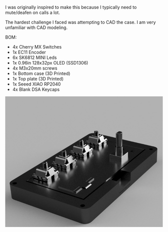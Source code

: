 I was originally inspired to make this because I typically need to mute/deafen on calls a lot.

The hardest challenge I faced was attempting to CAD the case. I am very unfamiliar with CAD modeling.

BOM:
- 4x Cherry MX Switches
- 1x EC11 Encoder
- 6x SK6812 MINI Leds
- 1x 0.96in 128x32px OLED (SSD1306)
- 4x M3x20mm screws
- 1x Bottom case (3D Printed)
- 1x Top plate (3D Printed)
- 1x Seeed XIAO RP2040
- 4x Blank DSA Keycaps

![Render](./render.png)
